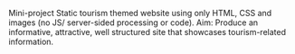 Mini-project
Static tourism themed website using only HTML, CSS and images (no JS/ server-sided processing or code).
Aim: Produce an informative, attractive, well structured site that showcases  tourism-related information.

